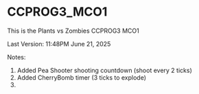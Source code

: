 # CCPROG3_MCO1
This is the Plants vs Zombies CCPROG3 MCO1 

Last Version: 11:48PM June 21, 2025

Notes:
  1. Added Pea Shooter shooting countdown (shoot every 2 ticks)
  2. Added CherryBomb timer (3 ticks to explode)
  3. 
